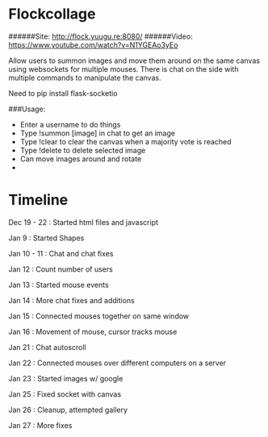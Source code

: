 Flockcollage
=========================
######Site: http://flock.yuugu.re:8080/
######Video: https://www.youtube.com/watch?v=N1YGEAo3yEo

Allow users to summon images and move them around on the same canvas using websockets for multiple mouses. There is chat on the side with multiple commands to manipulate the canvas.

Need to pip install flask-socketio

###Usage:
  * Enter a username to do things
  * Type !summon [image] in chat to get an image 
  * Type !clear to clear the canvas when a majority vote is reached
  * Type !delete to delete selected image
  * Can move images around and rotate
  * 
 Timeline
 ========

 Dec 19 - 22 : Started html files and javascript
 
 Jan 9 : Started Shapes
 
 Jan 10 - 11 : Chat and chat fixes
 
 Jan 12 : Count number of users
 
 Jan 13 : Started mouse events
 
 Jan 14 : More chat fixes and additions
 
 Jan 15 : Connected mouses together on same window
 
 Jan 16 : Movement of mouse, cursor tracks mouse
 
 Jan 21 : Chat autoscroll
 
 Jan 22 : Connected mouses over different computers on a server
 
 Jan 23 : Started images w/ google
 
 Jan 25 : Fixed socket with canvas
 
 Jan 26 : Cleanup, attempted gallery
 
 Jan 27 : More fixes
